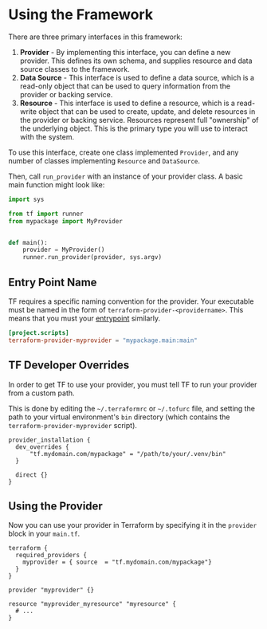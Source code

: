 # Using the Framework

There are three primary interfaces in this framework:

1. **Provider** - By implementing this interface, you can define
    a new provider. This defines its own schema, and supplies
    resource and data source classes to the framework.
1. **Data Source** - This interface is used to define a data source, which
    is a read-only object that can be used to query information
    from the provider or backing service.
1. **Resource** - This interface is used to define a resource, which
    is a read-write object that can be used to create, update,
    and delete resources in the provider or backing service.
    Resources represent full "ownership" of the underlying object.
    This is the primary type you will use to interact with the system.

To use this interface, create one class implemented `Provider`, and any number
of classes implementing `Resource` and `DataSource`.

Then, call `run_provider` with an instance of your provider class. A basic
main function might look like:

```python
import sys

from tf import runner
from mypackage import MyProvider


def main():
    provider = MyProvider()
    runner.run_provider(provider, sys.argv)
```

## Entry Point Name

TF requires a specific naming convention for the provider. Your executable
must be named in the form of `terraform-provider-<providername>`.
This means that you must your [entrypoint](https://setuptools.pypa.io/en/latest/userguide/entry_point.html)
similarly.

```toml
[project.scripts]
terraform-provider-myprovider = "mypackage.main:main"
```

## TF Developer Overrides

In order to get TF to use your provider, you must tell TF to run your provider from a custom path.

This is done by editing the `~/.terraformrc` or `~/.tofurc` file,
and setting the path to your virtual environment's `bin` directory (which contains the `terraform-provider-myprovider` script).

```hcl
provider_installation {
  dev_overrides {
      "tf.mydomain.com/mypackage" = "/path/to/your/.venv/bin"
  }
  
  direct {}
}
```

## Using the Provider

Now you can use your provider in Terraform by specifying it in the `provider` block in your `main.tf`.

```hcl
terraform {
  required_providers {
    myprovider = { source  = "tf.mydomain.com/mypackage"}
  }
}

provider "myprovider" {}

resource "myprovider_myresource" "myresource" {
  # ...
}
```

